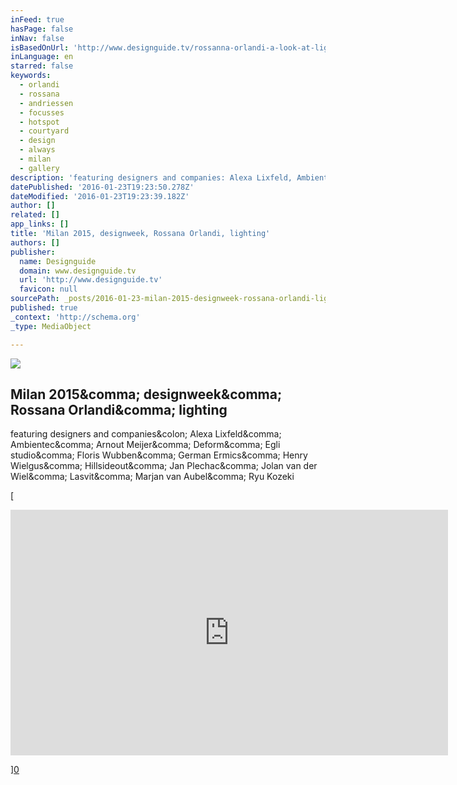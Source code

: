 ```yaml
---
inFeed: true
hasPage: false
inNav: false
isBasedOnUrl: 'http://www.designguide.tv/rossanna-orlandi-a-look-at-lighting/'
inLanguage: en
starred: false
keywords:
  - orlandi
  - rossana
  - andriessen
  - focusses
  - hotspot
  - courtyard
  - design
  - always
  - milan
  - gallery
description: 'featuring designers and companies: Alexa Lixfeld, Ambientec, Arnout Meijer, Deform, Egli studio, Floris Wubben, German Ermics, Henry Wielgus, Hillsideout, Jan Plechac, Jolan van der Wiel, Lasvit, Marjan van Aubel, Ryu Kozeki'
datePublished: '2016-01-23T19:23:50.278Z'
dateModified: '2016-01-23T19:23:39.182Z'
author: []
related: []
app_links: []
title: 'Milan 2015, designweek, Rossana Orlandi, lighting'
authors: []
publisher:
  name: Designguide
  domain: www.designguide.tv
  url: 'http://www.designguide.tv'
  favicon: null
sourcePath: _posts/2016-01-23-milan-2015-designweek-rossana-orlandi-lighting.md
published: true
_context: 'http://schema.org'
_type: MediaObject

---
```

![](https://the-grid-user-content.s3-us-west-2.amazonaws.com/a7ac3706-eef7-43d2-a898-57b284bab211.jpg)

<article style=""><h1>Milan 2015&amp;comma; designweek&amp;comma; Rossana Orlandi&amp;comma; lighting</h1><p>featuring designers and companies&amp;colon; Alexa Lixfeld&amp;comma; Ambientec&amp;comma; Arnout Meijer&amp;comma; Deform&amp;comma; Egli studio&amp;comma; Floris Wubben&amp;comma; German Ermics&amp;comma; Henry Wielgus&amp;comma; Hillsideout&amp;comma; Jan Plechac&amp;comma; Jolan van der Wiel&amp;comma; Lasvit&amp;comma; Marjan van Aubel&amp;comma; Ryu Kozeki</p></article>

[

<iframe src="https://player.vimeo.com/video/130113942?title=0&amp;byline=0&amp;portrait=0" width="700" height="393" frameborder="0" webkitallowfullscreen="webkitallowfullscreen" mozallowfullscreen="mozallowfullscreen" allowfullscreen="allowfullscreen" style=""></iframe>

][0]

[0]: https://www.youtube.com/watch?v=R_118tFJZB0&index=2&list=PLSM1HuwZomMjRjHtgi4tnt_M40lRFsvTK